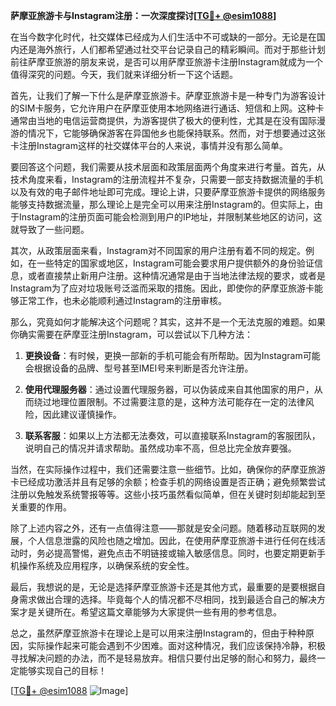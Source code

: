 **萨摩亚旅游卡与Instagram注册：一次深度探讨[[TG💪+ @esim1088](https://t.me/s/esim1088)]**

在当今数字化时代，社交媒体已经成为人们生活中不可或缺的一部分。无论是在国内还是海外旅行，人们都希望通过社交平台记录自己的精彩瞬间。而对于那些计划前往萨摩亚旅游的朋友来说，是否可以用萨摩亚旅游卡注册Instagram就成为一个值得深究的问题。今天，我们就来详细分析一下这个话题。

首先，让我们了解一下什么是萨摩亚旅游卡。萨摩亚旅游卡是一种专门为游客设计的SIM卡服务，它允许用户在萨摩亚使用本地网络进行通话、短信和上网。这种卡通常由当地的电信运营商提供，为游客提供了极大的便利性，尤其是在没有国际漫游的情况下，它能够确保游客在异国他乡也能保持联系。然而，对于想要通过这张卡注册Instagram这样的社交媒体平台的人来说，事情并没有那么简单。

要回答这个问题，我们需要从技术层面和政策层面两个角度来进行考量。首先，从技术角度来看，Instagram的注册流程并不复杂，只需要一部支持数据流量的手机以及有效的电子邮件地址即可完成。理论上讲，只要萨摩亚旅游卡提供的网络服务能够支持数据流量，那么理论上是完全可以用来注册Instagram的。但实际上，由于Instagram的注册页面可能会检测到用户的IP地址，并限制某些地区的访问，这就导致了一些问题。

其次，从政策层面来看，Instagram对不同国家的用户注册有着不同的规定。例如，在一些特定的国家或地区，Instagram可能会要求用户提供额外的身份验证信息，或者直接禁止新用户注册。这种情况通常是由于当地法律法规的要求，或者是Instagram为了应对垃圾账号泛滥而采取的措施。因此，即使你的萨摩亚旅游卡能够正常工作，也未必能顺利通过Instagram的注册审核。

那么，究竟如何才能解决这个问题呢？其实，这并不是一个无法克服的难题。如果你确实需要在萨摩亚注册Instagram，可以尝试以下几种方法：

1. **更换设备**：有时候，更换一部新的手机可能会有所帮助。因为Instagram可能会根据设备的品牌、型号甚至IMEI号来判断是否允许注册。

2. **使用代理服务器**：通过设置代理服务器，可以伪装成来自其他国家的用户，从而绕过地理位置限制。不过需要注意的是，这种方法可能存在一定的法律风险，因此建议谨慎操作。

3. **联系客服**：如果以上方法都无法奏效，可以直接联系Instagram的客服团队，说明自己的情况并请求帮助。虽然成功率不高，但总比完全放弃要强。

当然，在实际操作过程中，我们还需要注意一些细节。比如，确保你的萨摩亚旅游卡已经成功激活并且有足够的余额；检查手机的网络设置是否正确；避免频繁尝试注册以免触发系统警报等等。这些小技巧虽然看似简单，但在关键时刻却能起到至关重要的作用。

除了上述内容之外，还有一点值得注意——那就是安全问题。随着移动互联网的发展，个人信息泄露的风险也随之增加。因此，在使用萨摩亚旅游卡进行任何在线活动时，务必提高警惕，避免点击不明链接或输入敏感信息。同时，也要定期更新手机操作系统及应用程序，以确保系统的安全性。

最后，我想说的是，无论是选择萨摩亚旅游卡还是其他方式，最重要的是要根据自身需求做出合理的选择。毕竟每个人的情况都不尽相同，找到最适合自己的解决方案才是关键所在。希望这篇文章能够为大家提供一些有用的参考信息。

总之，虽然萨摩亚旅游卡在理论上是可以用来注册Instagram的，但由于种种原因，实际操作起来可能会遇到不少困难。面对这种情况，我们应该保持冷静，积极寻找解决问题的办法，而不是轻易放弃。相信只要付出足够的耐心和努力，最终一定能够实现自己的目标！

[[TG💪+ @esim1088](https://t.me/s/esim1088) ![Image](https://i.postimg.cc/4NQfJmqS/Snipaste-2025-05-13-00-14-12.png)]